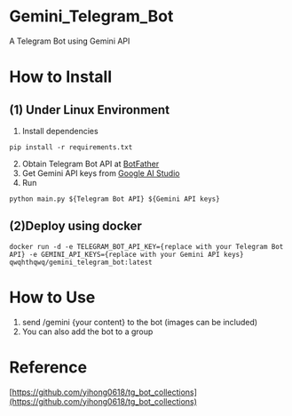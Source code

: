 # Gemini_Telegram_Bot
A Telegram Bot using Gemini API
# How to Install
## (1) Under Linux Environment
1. Install dependencies
```
pip install -r requirements.txt
```
2. Obtain Telegram Bot API at [BotFather](https://t.me/BotFather)
3. Get Gemini API keys from [Google AI Studio](https://makersuite.google.com/app/apikey)
4. Run
```
python main.py ${Telegram Bot API} ${Gemini API keys}
```
## (2)Deploy using docker
```
docker run -d -e TELEGRAM_BOT_API_KEY={replace with your Telegram Bot API} -e GEMINI_API_KEYS={replace with your Gemini API keys} qwqhthqwq/gemini_telegram_bot:latest
```
# How to Use
1. send /gemini {your content} to the bot (images can be included)
2. You can also add the bot to a group 

# Reference
[https://github.com/yihong0618/tg_bot_collections](https://github.com/yihong0618/tg_bot_collections)
